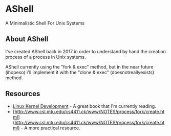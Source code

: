 # AShell
A Minimalistic Shell For Unix Systems

## About AShell
I've created AShell back in 2017 in order to understand by hand the creation process of a process in Unix systems.

AShell currently using the "fork & exec" method, but in the near future (ihopeso) 
i'll implement it with the "clone & exec" (doesnotreallyexists) method.

## Resources
* [Linux Kernel Development](https://g.co/kgs/CfSZbo) - A great book that I'm currently reading.
* [http://www.csl.mtu.edu/cs4411.ck/www/NOTES/process/fork/create.html](http://www.csl.mtu.edu/cs4411.ck/www/NOTES/process/fork/create.html) - A more practical resource.
